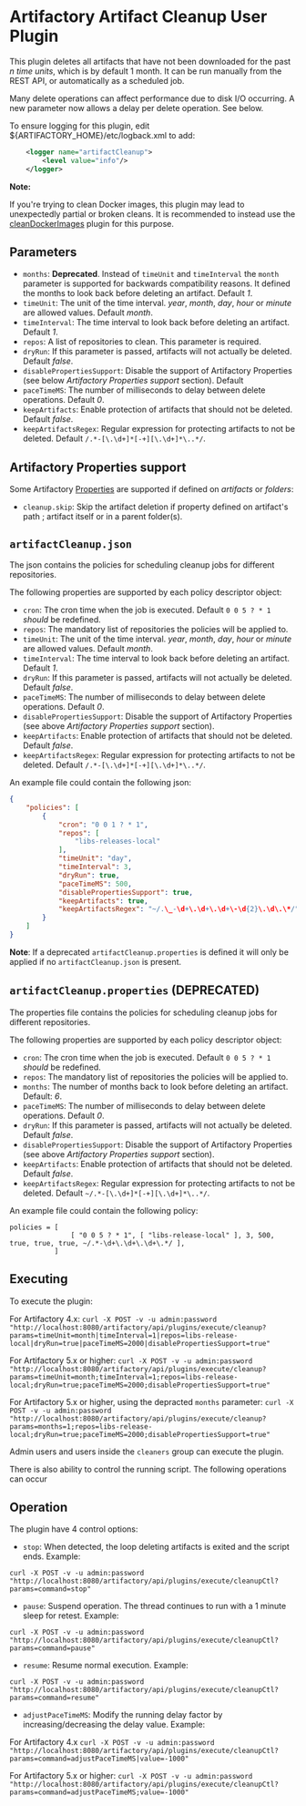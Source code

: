 Artifactory Artifact Cleanup User Plugin
========================================

This plugin deletes all artifacts that have not been downloaded for the past *n time units*,
which is by default 1 month. It can be run manually from the REST API, or automatically as a scheduled job.

Many delete operations can affect performance due to disk I/O occurring. A new parameter now allows a delay per delete operation. See below.

To ensure logging for this plugin, edit ${ARTIFACTORY_HOME}/etc/logback.xml to add:

```xml
    <logger name="artifactCleanup">
        <level value="info"/>
    </logger>
```

**Note:**

If you're trying to clean Docker images, this plugin may lead to unexpectedly partial or broken cleans. It is recommended to instead use the [cleanDockerImages](https://github.com/jfrog/artifactory-user-plugins/tree/master/cleanup/cleanDockerImages) plugin for this purpose.

Parameters
----------

- `months`: **Deprecated**. Instead of `timeUnit` and `timeInterval` the `month` parameter is supported for backwards compatibility reasons. It defined the months to look back before deleting an artifact. Default *1*.
- `timeUnit`: The unit of the time interval. *year*, *month*, *day*, *hour* or *minute* are allowed values. Default *month*.
- `timeInterval`: The time interval to look back before deleting an artifact. Default *1*.
- `repos`: A list of repositories to clean. This parameter is required.
- `dryRun`: If this parameter is passed, artifacts will not actually be deleted. Default *false*.
- `disablePropertiesSupport`: Disable the support of Artifactory Properties (see below *Artifactory Properties support* section). Default
- `paceTimeMS`: The number of milliseconds to delay between delete operations. Default *0*.
- `keepArtifacts`: Enable protection of artifacts that should not be deleted. Default *false*.
- `keepArtifactsRegex`: Regular expression for protecting artifacts to not be deleted. Default `/.*-[\.\d+]*[-+][\.\d+]*\..*/`.

Artifactory Properties support
----------

Some Artifactory [Properties](https://www.jfrog.com/confluence/display/RTF/Properties) are supported if defined on *artifacts* or *folders*:

- `cleanup.skip`: Skip the artifact deletion if property defined on artifact's path ; artifact itself or in a parent folder(s).

`artifactCleanup.json`
----------

The json contains the policies for scheduling cleanup jobs for different repositories.

The following properties are supported by each policy descriptor object:

- `cron`: The cron time when the job is executed. Default `0 0 5 ? * 1` *should* be redefined.
- `repos`: The mandatory list of repositories the policies will be applied to.
- `timeUnit`: The unit of the time interval. *year*, *month*, *day*, *hour* or *minute* are allowed values. Default *month*.
- `timeInterval`: The time interval to look back before deleting an artifact. Default *1*.
- `dryRun`: If this parameter is passed, artifacts will not actually be deleted. Default *false*.
- `paceTimeMS`: The number of milliseconds to delay between delete operations. Default *0*.
- `disablePropertiesSupport`: Disable the support of Artifactory Properties (see above *Artifactory Properties support* section).
- `keepArtifacts`: Enable protection of artifacts that should not be deleted. Default *false*.
- `keepArtifactsRegex`: Regular expression for protecting artifacts to not be deleted. Default `/.*-[\.\d+]*[-+][\.\d+]*\..*/`.

An example file could contain the following json:

```json
{
    "policies": [
        {
            "cron": "0 0 1 ? * 1",
            "repos": [
                "libs-releases-local"
            ],
            "timeUnit": "day",
            "timeInterval": 3,
            "dryRun": true,
            "paceTimeMS": 500,
            "disablePropertiesSupport": true,
            "keepArtifacts": true,
            "keepArtifactsRegex": "~/.\_-\d+\.\d+\.\d+\-\d{2}\.\d\.\*/"
        }
    ]
}
```

**Note**: If a deprecated `artifactCleanup.properties` is defined it will only be applied if no `artifactCleanup.json` is present.

`artifactCleanup.properties` (DEPRECATED)
----------

The properties file contains the policies for scheduling cleanup jobs for different repositories.

The following properties are supported by each policy descriptor object:

- `cron`: The cron time when the job is executed. Default `0 0 5 ? * 1` *should* be redefined.
- `repos`: The mandatory list of repositories the policies will be applied to.
- `months`: The number of months back to look before deleting an artifact. Default: *6*.
- `paceTimeMS`: The number of milliseconds to delay between delete operations. Default *0*.
- `dryRun`: If this parameter is passed, artifacts will not actually be deleted. Default *false*.
- `disablePropertiesSupport`: Disable the support of Artifactory Properties (see above *Artifactory Properties support* section).
- `keepArtifacts`: Enable protection of artifacts that should not be deleted. Default *false*.
- `keepArtifactsRegex`: Regular expression for protecting artifacts to not be deleted. Default `~/.*-[\.\d+]*[-+][\.\d+]*\..*/`.

An example file could contain the following policy:

```
policies = [
               [ "0 0 5 ? * 1", [ "libs-release-local" ], 3, 500, true, true, true, ~/.*-\d+\.\d+\.\d+\.*/ ],
           ]
```

Executing
---------

To execute the plugin:

For Artifactory 4.x:
`curl -X POST -v -u admin:password "http://localhost:8080/artifactory/api/plugins/execute/cleanup?params=timeUnit=month|timeInterval=1|repos=libs-release-local|dryRun=true|paceTimeMS=2000|disablePropertiesSupport=true"`

For Artifactory 5.x or higher:
`curl -X POST -v -u admin:password "http://localhost:8080/artifactory/api/plugins/execute/cleanup?params=timeUnit=month;timeInterval=1;repos=libs-release-local;dryRun=true;paceTimeMS=2000;disablePropertiesSupport=true"`

For Artifactory 5.x or higher, using the depracted `months` parameter:
`curl -X POST -v -u admin:password "http://localhost:8080/artifactory/api/plugins/execute/cleanup?params=months=1;repos=libs-release-local;dryRun=true;paceTimeMS=2000;disablePropertiesSupport=true"`

Admin users and users inside the `cleaners` group can execute the plugin.

There is also ability to control the running script. The following operations can occur

Operation
---------

The plugin have 4 control options:

- `stop`: When detected, the loop deleting artifacts is exited and the script ends. Example:

`curl -X POST -v -u admin:password "http://localhost:8080/artifactory/api/plugins/execute/cleanupCtl?params=command=stop"`

- `pause`: Suspend operation. The thread continues to run with a 1 minute sleep for retest. Example:

`curl -X POST -v -u admin:password "http://localhost:8080/artifactory/api/plugins/execute/cleanupCtl?params=command=pause"`

- `resume`: Resume normal execution. Example:

`curl -X POST -v -u admin:password "http://localhost:8080/artifactory/api/plugins/execute/cleanupCtl?params=command=resume"`

- `adjustPaceTimeMS`: Modify the running delay factor by increasing/decreasing the delay value. Example:

For Artifactory 4.x
`curl -X POST -v -u admin:password "http://localhost:8080/artifactory/api/plugins/execute/cleanupCtl?params=command=adjustPaceTimeMS|value=-1000"`

For Artifactory 5.x or higher:
`curl -X POST -v -u admin:password "http://localhost:8080/artifactory/api/plugins/execute/cleanupCtl?params=command=adjustPaceTimeMS;value=-1000"`
